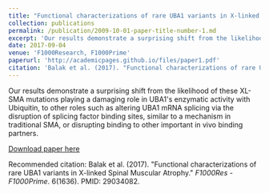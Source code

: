 ```yaml
---
title: "Functional characterizations of rare UBA1 variants in X-linked Spinal Muscular Atrophy"
collection: publications
permalink: /publication/2009-10-01-paper-title-number-1.md
excerpt: 'Our results demonstrate a surprising shift from the likelihood of these XL-SMA mutations playing a damaging role in UBA1's enzymatic activity with Ubiquitin, to other roles such as altering UBA1 mRNA splicing via the disruption of splicing factor binding sites, similar to a mechanism in traditional SMA, or disrupting binding to other important in vivo binding partners.'
date: 2017-09-04
venue: 'F1000Research, F1000Prime'
paperurl: 'http://academicpages.github.io/files/paper1.pdf'
citation: 'Balak et al. (2017). "Functional characterizations of rare UBA1 variants in X-linked Spinal Muscular Atrophy." <i>F1000Res - F1000Prime</i>. 6(1636). PMID: 29034082.'
---
```

Our results demonstrate a surprising shift from the likelihood of these XL-SMA mutations playing a damaging role in UBA1's enzymatic activity with Ubiquitin, to other roles such as altering UBA1 mRNA splicing via the disruption of splicing factor binding sites, similar to a mechanism in traditional SMA, or disrupting binding to other important in vivo binding partners.

[Download paper here](http://academicpages.github.io/files/paper1.pdf)

Recommended citation: Balak et al. (2017). "Functional characterizations of rare UBA1 variants in X-linked Spinal Muscular Atrophy." <i>F1000Res - F1000Prime</i>. 6(1636). PMID: 29034082.
